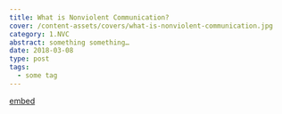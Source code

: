 ```yaml
---
title: What is Nonviolent Communication?
cover: /content-assets/covers/what-is-nonviolent-communication.jpg
category: 1.NVC
abstract: something something…
date: 2018-03-08
type: post
tags:
  - some tag
---
```


[embed](https://www.youtube.com/watch?v=w0xrRihEK6A)
